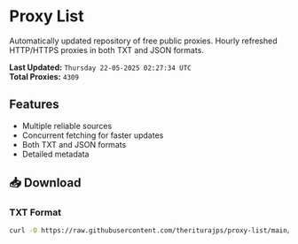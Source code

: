 # Proxy List

Automatically updated repository of free public proxies. Hourly refreshed HTTP/HTTPS proxies in both TXT and JSON formats.

**Last Updated:** `Thursday 22-05-2025 02:27:34 UTC`  
**Total Proxies:** `4309`

## Features
- Multiple reliable sources
- Concurrent fetching for faster updates
- Both TXT and JSON formats
- Detailed metadata

## 📥 Download

### TXT Format
```bash
curl -O https://raw.githubusercontent.com/theriturajps/proxy-list/main/proxies.txt